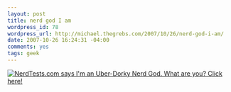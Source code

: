 ```yaml
--- 
layout: post
title: nerd god I am
wordpress_id: 78
wordpress_url: http://michael.thegrebs.com/2007/10/26/nerd-god-i-am/
date: 2007-10-26 16:24:31 -04:00
comments: yes
tags: geek
---
```

<a href="http://www.nerdtests.com/nt2ref.html">
<img src="http://www.nerdtests.com/images/badge/nt2/123068f724636c9d.png" alt="NerdTests.com says I'm an Uber-Dorky Nerd God.  What are you?  Click here!"/>
</a>
